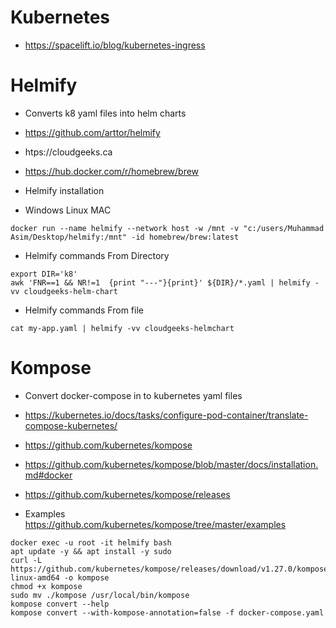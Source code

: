 # Kubernetes

- https://spacelift.io/blog/kubernetes-ingress


# Helmify

- Converts k8 yaml files into helm charts

- https://github.com/arttor/helmify

- htps://cloudgeeks.ca

- https://hub.docker.com/r/homebrew/brew


- Helmify installation

- Windows Linux MAC

```helmify
docker run --name helmify --network host -w /mnt -v "c:/users/Muhammad Asim/Desktop/helmify:/mnt" -id homebrew/brew:latest
```

- Helmify commands From Directory
```helmify
export DIR='k8'
awk 'FNR==1 && NR!=1  {print "---"}{print}' ${DIR}/*.yaml | helmify -vv cloudgeeks-helm-chart 
```

- Helmify commands From file
```helmify
cat my-app.yaml | helmify -vv cloudgeeks-helmchart
```

# Kompose

- Convert docker-compose in to kubernetes yaml files

- https://kubernetes.io/docs/tasks/configure-pod-container/translate-compose-kubernetes/

- https://github.com/kubernetes/kompose

- https://github.com/kubernetes/kompose/blob/master/docs/installation.md#docker

- https://github.com/kubernetes/kompose/releases

- Examples https://github.com/kubernetes/kompose/tree/master/examples

```kompose
docker exec -u root -it helmify bash
apt update -y && apt install -y sudo
curl -L https://github.com/kubernetes/kompose/releases/download/v1.27.0/kompose-linux-amd64 -o kompose
chmod +x kompose
sudo mv ./kompose /usr/local/bin/kompose
kompose convert --help
kompose convert --with-kompose-annotation=false -f docker-compose.yaml
```

